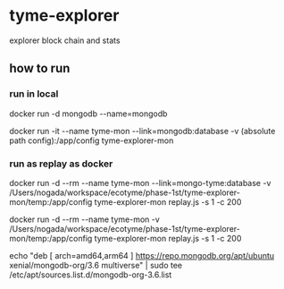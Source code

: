 # tyme-explorer
explorer block chain and stats

## how to run

### run in local
docker run  -d mongodb --name=mongodb

docker run -it --name tyme-mon --link=mongodb:database -v (absolute path config):/app/config tyme-explorer-mon


### run as replay as docker
docker run -d --rm --name tyme-mon --link=mongo-tyme:database -v /Users/nogada/workspace/ecotyme/phase-1st/tyme-explorer-mon/temp:/app/config tyme-explorer-mon replay.js -s 1 -c 200

docker run -d --rm --name tyme-mon  -v /Users/nogada/workspace/ecotyme/phase-1st/tyme-explorer-mon/temp:/app/config tyme-explorer-mon replay.js -s 1 -c 200


echo "deb [ arch=amd64,arm64 ] https://repo.mongodb.org/apt/ubuntu xenial/mongodb-org/3.6 multiverse" | sudo tee /etc/apt/sources.list.d/mongodb-org-3.6.list 